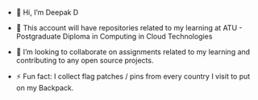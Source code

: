 - 👋 Hi, I’m Deepak D
  
- 🌱 This account will have repositories related to my learning at ATU - Postgraduate Diploma in Computing in Cloud Technologies
  
- 💞️ I’m looking to collaborate on assignments related to my learning and contributing to any open source projects.
  
- ⚡ Fun fact: I collect flag patches / pins from every country I visit to put on my Backpack. 
<!---
L00188516/L00188516 is a ✨ special ✨ repository because its `README.md` (this file) appears on your GitHub profile.
You can click the Preview link to take a look at your changes.
--->
